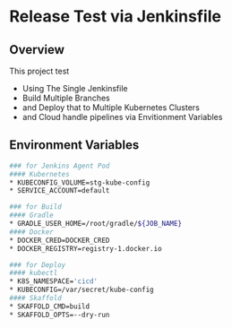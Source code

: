 # Release Test via Jenkinsfile

## Overview
This project test
* Using The Single Jenkinsfile
* Build Multiple Branches
* and Deploy that to Multiple Kubernetes Clusters
* and Cloud handle pipelines via Envitionment Variables

## Environment Variables
```bash
### for Jenkins Agent Pod
#### Kubernetes
* KUBECONFIG_VOLUME=stg-kube-config
* SERVICE_ACCOUNT=default

### for Build
#### Gradle
* GRADLE_USER_HOME=/root/gradle/${JOB_NAME}
#### Docker
* DOCKER_CRED=DOCKER_CRED
* DOCKER_REGISTRY=registry-1.docker.io

### for Deploy
#### kubectl
* K8S_NAMESPACE='cicd'
* KUBECONFIG=/var/secret/kube-config
#### Skaffold
* SKAFFOLD_CMD=build
* SKAFFOLD_OPTS=--dry-run
```
